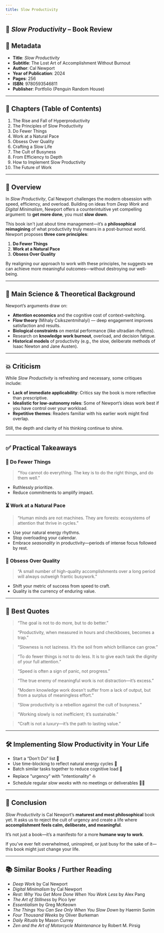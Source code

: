 ```yaml
---
title: Slow Productivity
---
```


## 📘 *Slow Productivity* – Book Review

## 📇 Metadata

- **Title**: *Slow Productivity*  
- **Subtitle**: The Lost Art of Accomplishment Without Burnout  
- **Author**: Cal Newport  
- **Year of Publication**: 2024  
- **Pages**: 256  
- **ISBN**: 9780593546811  
- **Publisher**: Portfolio (Penguin Random House)

---

## 📑 Chapters (Table of Contents)

1. The Rise and Fall of Hyperproductivity  
2. The Principles of Slow Productivity  
3. Do Fewer Things  
4. Work at a Natural Pace  
5. Obsess Over Quality  
6. Crafting a Slow Life  
7. The Cult of Busyness  
8. From Efficiency to Depth  
9. How to Implement Slow Productivity  
10. The Future of Work

---

## 🧭 Overview

In *Slow Productivity*, Cal Newport challenges the modern obsession with speed, efficiency, and overload. Building on ideas from *Deep Work* and *Digital Minimalism*, Newport offers a counterintuitive yet compelling argument: to **get more done**, you must **slow down**.

This book isn't just about time management—it’s a **philosophical reimagining** of what productivity truly means in a post-burnout world. Newport proposes **three core principles**:

1. **Do Fewer Things**  
2. **Work at a Natural Pace**  
3. **Obsess Over Quality**

By realigning our approach to work with these principles, he suggests we can achieve more meaningful outcomes—without destroying our well-being.

---

## 🔬 Main Science & Theoretical Background

Newport’s arguments draw on:

- **Attention economics** and the cognitive cost of context-switching.
- **Flow theory** (Mihaly Csikszentmihalyi) — deep engagement improves satisfaction and results.
- **Biological constraints** on mental performance (like ultradian rhythms).
- Research on **knowledge work burnout**, overload, and decision fatigue.
- **Historical models** of productivity (e.g., the slow, deliberate methods of Isaac Newton and Jane Austen).

---

## 💥 Criticism

While *Slow Productivity* is refreshing and necessary, some critiques include:

- **Lack of immediate applicability**: Critics say the book is more reflective than prescriptive.
- **Idealistic for low-autonomy roles**: Some of Newport’s ideas work best if you have control over your workload.
- **Repetitive themes**: Readers familiar with his earlier work might find overlap.

Still, the depth and clarity of his thinking continue to shine.

---

## ✅ Practical Takeaways

### 🧩 Do Fewer Things  
> “You cannot do everything. The key is to do the right things, and do them well.”

- Ruthlessly prioritize.
- Reduce commitments to amplify impact.

### ⏳ Work at a Natural Pace  
> “Human minds are not machines. They are forests: ecosystems of attention that thrive in cycles.”

- Use your natural energy rhythms.
- Stop overloading your calendar.
- Embrace *seasonality* in productivity—periods of intense focus followed by rest.

### 🎯 Obsess Over Quality  
> “A small number of high-quality accomplishments over a long period will always outweigh frantic busywork.”

- Shift your metric of success from speed to craft.
- Quality is the currency of enduring value.

---

## 💬 Best Quotes

> “The goal is not to do more, but to do better.”

> “Productivity, when measured in hours and checkboxes, becomes a trap.”

> “Slowness is not laziness. It’s the soil from which brilliance can grow.”

> “To do fewer things is not to do less. It is to give each task the dignity of your full attention.”

> “Speed is often a sign of panic, not progress.”

> “The true enemy of meaningful work is not distraction—it’s excess.”

> “Modern knowledge work doesn’t suffer from a lack of output, but from a surplus of meaningless effort.”

> “Slow productivity is a rebellion against the cult of busyness.”

> “Working slowly is not inefficient; it’s sustainable.”

> “Craft is not a luxury—it’s the path to lasting value.”

---

## 🛠️ Implementing Slow Productivity in Your Life

- Start a “Don’t Do” list 📵  
- Use time-blocking to reflect natural energy cycles 🌅  
- Batch similar tasks together to reduce cognitive load 🧠  
- Replace "urgency" with "intentionality" ⛵  
- Schedule regular *slow weeks* with no meetings or deliverables 🧘‍♂️

---

## 🧠 Conclusion

*Slow Productivity* is Cal Newport’s **maturest and most philosophical** book yet. It asks us to reject the cult of urgency and create a life where **accomplishment feels calm, deliberate, and meaningful**.

It’s not just a book—it’s a manifesto for a more **humane way to work**.

If you’ve ever felt overwhelmed, uninspired, or just busy for the sake of it—this book might just change your life.

---

## 📚 Similar Books / Further Reading

- *Deep Work* by Cal Newport  
- *Digital Minimalism* by Cal Newport  
- *Rest: Why You Get More Done When You Work Less* by Alex Pang  
- *The Art of Stillness* by Pico Iyer  
- *Essentialism* by Greg McKeown  
- *The Things You Can See Only When You Slow Down* by Haemin Sunim  
- *Four Thousand Weeks* by Oliver Burkeman  
- *Daily Rituals* by Mason Currey  
- *Zen and the Art of Motorcycle Maintenance* by Robert M. Pirsig
